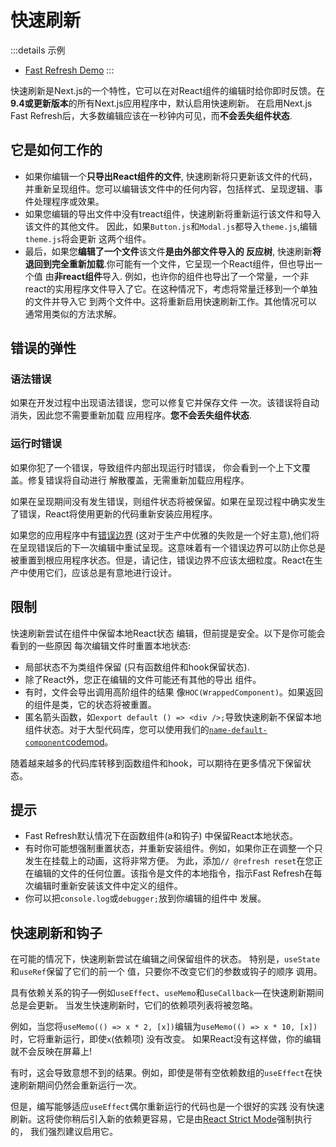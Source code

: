 # 快速刷新

:::details 示例
- [Fast Refresh Demo](https://github.com/vercel/next.js/tree/canary/examples/fast-refresh-demo)
:::

快速刷新是Next.js的一个特性，它可以在对React组件的编辑时给你即时反馈。在**9.4或更新版本**的所有Next.js应用程序中，默认启用快速刷新。
在启用Next.js Fast Refresh后，大多数编辑应该在一秒钟内可见，而**不会丢失组件状态**.

## 它是如何工作的

- 如果你编辑一个**只导出React组件的文件**, 快速刷新将只更新该文件的代码，并重新呈现组件。您可以编辑该文件中的任何内容，包括样式、呈现逻辑、事件处理程序或效果。
- 如果您编辑的导出文件中没有treact组件，快速刷新将重新运行该文件和导入该文件的其他文件。 因此，如果`Button.js`和`Modal.js`都导入`theme.js`,编辑`theme.js`将会更新
这两个组件。
- 最后，如果您**编辑了一个文件**该文件**是由外部文件导入的
反应树**, 快速刷新**将退回到完全重新加载**.你可能有一个文件，它呈现一个React组件，但也导出一个值
由**非react组件**导入. 例如，也许你的组件也导出了一个常量，一个非react的实用程序文件导入了它。在这种情况下，考虑将常量迁移到一个单独的文件并导入它
到两个文件中。这将重新启用快速刷新工作。其他情况可以
通常用类似的方法求解。

## 错误的弹性

### 语法错误

如果在开发过程中出现语法错误，您可以修复它并保存文件
一次。该错误将自动消失，因此您不需要重新加载
应用程序。**您不会丢失组件状态**.

### 运行时错误

如果你犯了一个错误，导致组件内部出现运行时错误，
你会看到一个上下文覆盖。修复错误将自动进行
解散覆盖，无需重新加载应用程序。

如果在呈现期间没有发生错误，则组件状态将被保留。如果在呈现过程中确实发生了错误，React将使用更新的代码重新安装应用程序。

如果您的应用程序中有[错误边界](https://reactjs.org/docs/error-boundaries.html) (这对于生产中优雅的失败是一个好主意),他们将在呈现错误后的下一次编辑中重试呈现。这意味着有一个错误边界可以防止你总是被重置到根应用程序状态。但是，请记住，错误边界不应该太细粒度。React在生产中使用它们，应该总是有意地进行设计。

## 限制

快速刷新尝试在组件中保留本地React状态
编辑，但前提是安全。以下是你可能会看到的一些原因
每次编辑文件时重置本地状态:

- 局部状态不为类组件保留 (只有函数组件和hook保留状态).
- 除了React外，您正在编辑的文件可能还有其他的导出
组件。
- 有时，文件会导出调用高阶组件的结果
像`HOC(WrappedComponent)`。如果返回的组件是类，它的状态将被重置。
- 匿名箭头函数，如`export default () => <div />;`导致快速刷新不保留本地组件状态。对于大型代码库，您可以使用我们的[`name-default-component`codemod](/docs/guide/advanced-features/codemods#name-default-component)。

随着越来越多的代码库转移到函数组件和hook，可以期待在更多情况下保留状态。

## 提示

- Fast Refresh默认情况下在函数组件(a和钩子) 中保留React本地状态。
- 有时你可能想强制重置状态，并重新安装组件。例如，如果你正在调整一个只发生在挂载上的动画，这将非常方便。 为此，添加`// @refresh reset`在您正在编辑的文件的任何位置。该指令是文件的本地指令，指示Fast Refresh在每次编辑时重新安装该文件中定义的组件。
- 你可以把`console.log`或`debugger;`放到你编辑的组件中
发展。

## 快速刷新和钩子

在可能的情况下，快速刷新尝试在编辑之间保留组件的状态。 特别是，`useState`和`useRef`保留了它们的前一个
值，只要你不改变它们的参数或钩子的顺序
调用。

具有依赖关系的钩子—例如`useEffect`、`useMemo`和`useCallback`—在快速刷新期间总是会更新。 当发生快速刷新时，它们的依赖项列表将被忽略。

例如，当您将`useMemo(() => x * 2, [x])`编辑为`useMemo(() => x * 10, [x])`时，它将重新运行，即使`x`(依赖项)
没有改变。 如果React没有这样做，你的编辑就不会反映在屏幕上!

有时，这会导致意想不到的结果。例如，即使是带有空依赖数组的`useEffect`在快速刷新期间仍然会重新运行一次。

但是，编写能够适应`useEffect`偶尔重新运行的代码也是一个很好的实践
没有快速刷新。这将使你稍后引入新的依赖更容易，它是由[React Strict Mode](/docs/guide/api-reference/next.config.js/react-strict-mode)强制执行的，
我们强烈建议启用它。
